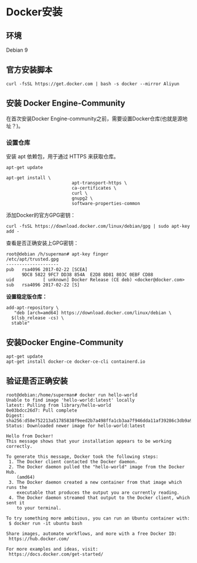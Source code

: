 # Docker安装



## 环境

Debian 9



## 官方安装脚本

```shell
curl -fsSL https://get.docker.com | bash -s docker --mirror Aliyun
```



## 安装 Docker Engine-Community

在首次安装Docker Engine-community之前，需要设置Docker仓库(也就是源地址？)。



### 设置仓库

安装 apt 依赖包，用于通过 HTTPS 来获取仓库。

```shell
apt-get update

apt-get install \
                         apt-transport-https \
                         ca-certificates \
                         curl \
                         gnupg2 \
                         software-properties-common

```



添加Docker的官方GPG密钥：

```shell
curl -fsSL https://download.docker.com/linux/debian/gpg | sudo apt-key add -
```



查看是否正确安装上GPG密钥：

```shell
root@debian /h/superman# apt-key finger
/etc/apt/trusted.gpg
--------------------
pub   rsa4096 2017-02-22 [SCEA]
      9DC8 5822 9FC7 DD38 854A  E2D8 8D81 803C 0EBF CD88
uid           [ unknown] Docker Release (CE deb) <docker@docker.com>
sub   rsa4096 2017-02-22 [S]

```



**设置稳定版仓库：**

```shell
add-apt-repository \
   "deb [arch=amd64] https://download.docker.com/linux/debian \
  $(lsb_release -cs) \
  stable"
```



## 安装Docker Engine-Community

```shell
apt-get update
apt-get install docker-ce docker-ce-cli containerd.io
```



## 验证是否正确安装

```shell
root@debian:/home/superman# docker run hello-world
Unable to find image 'hello-world:latest' locally
latest: Pulling from library/hello-world
0e03bdcc26d7: Pull complete 
Digest: sha256:d58e752213a51785838f9eed2b7a498ffa1cb3aa7f946dda11af39286c3db9a9
Status: Downloaded newer image for hello-world:latest

Hello from Docker!
This message shows that your installation appears to be working correctly.

To generate this message, Docker took the following steps:
 1. The Docker client contacted the Docker daemon.
 2. The Docker daemon pulled the "hello-world" image from the Docker Hub.
    (amd64)
 3. The Docker daemon created a new container from that image which runs the
    executable that produces the output you are currently reading.
 4. The Docker daemon streamed that output to the Docker client, which sent it
    to your terminal.

To try something more ambitious, you can run an Ubuntu container with:
 $ docker run -it ubuntu bash

Share images, automate workflows, and more with a free Docker ID:
 https://hub.docker.com/

For more examples and ideas, visit:
 https://docs.docker.com/get-started/

```

